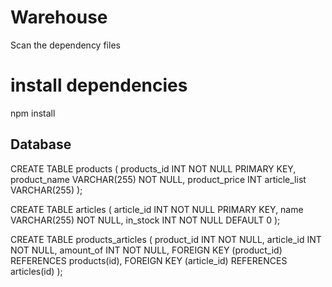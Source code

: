 # Warehouse
Scan the dependency files

# install dependencies
npm install

## Database
CREATE TABLE products (
    products_id INT NOT NULL PRIMARY KEY,
    product_name VARCHAR(255) NOT NULL,
	product_price INT
    article_list VARCHAR(255)
);

CREATE TABLE articles (
    article_id INT NOT NULL PRIMARY KEY,
    name VARCHAR(255) NOT NULL,
    in_stock INT NOT NULL DEFAULT 0
);

CREATE TABLE products_articles (
    product_id INT NOT NULL,
    article_id INT NOT NULL,
    amount_of  INT NOT NULL,
    FOREIGN KEY (product_id) REFERENCES products(id),
    FOREIGN KEY (article_id) REFERENCES articles(id)
);

